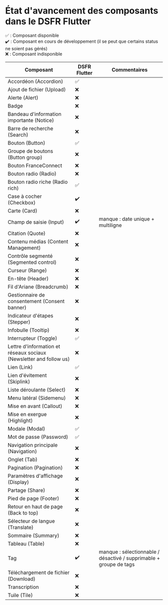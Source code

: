 # État d'avancement des composants dans le DSFR Flutter

✅ : Composant disponible  
✔️ : Composant en cours de développement (il se peut que certains status ne soient pas gérés)  
❌ : Composant indisponible  


| Composant                                                          | DSFR Flutter | Commentaires                                                       |
|--------------------------------------------------------------------|--------------|--------------------------------------------------------------------|
| Accordéon (Accordion)                                              | ✅            |                                                                    |
| Ajout de fichier (Upload)                                          | ❌            |                                                                    |
| Alerte (Alert)                                                     | ❌            |                                                                    |
| Badge                                                              | ❌            |                                                                    |
| Bandeau d'information importante (Notice)                          | ❌            |                                                                    |
| Barre de recherche (Search)                                        | ❌            |                                                                    |
| Bouton (Button)                                                    | ✅            |                                                                    |
| Groupe de boutons (Button group)                                   | ❌            |                                                                    |
| Bouton FranceConnect                                               | ❌            |                                                                    |
| Bouton radio (Radio)                                               | ❌            |                                                                    |
| Bouton radio riche (Radio rich)                                    | ✅            |                                                                    |
| Case à cocher (Checkbox)                                           | ✔️           |                                                                    |
| Carte (Card)                                                       | ❌            |                                                                    |
| Champ de saisie (Input)                                            | ✔️           | manque : date unique + multiligne                                  |
| Citation (Quote)                                                   | ❌            |                                                                    |
| Contenu médias (Content Management)                                | ❌            |                                                                    |
| Contrôle segmenté (Segmented control)                              | ❌            |                                                                    |
| Curseur (Range)                                                    | ❌            |                                                                    |
| En-tête (Header)                                                   | ❌            |                                                                    |
| Fil d'Ariane (Breadcrumb)                                          | ❌            |                                                                    |
| Gestionnaire de consentement (Consent banner)                      | ❌            |                                                                    |
| Indicateur d'étapes (Stepper)                                      | ❌            |                                                                    |
| Infobulle (Tooltip)                                                | ❌            |                                                                    |
| Interrupteur (Toggle)                                              | ✅️           |                                                                    |
| Lettre d'information et réseaux sociaux (Newsletter and follow us) | ❌            |                                                                    |
| Lien (Link)                                                        | ✅            |                                                                    |
| Lien d'évitement (Skiplink)                                        | ❌            |                                                                    |
| Liste déroulante (Select)                                          | ❌            |                                                                    |
| Menu latéral (Sidemenu)                                            | ❌            |                                                                    |
| Mise en avant (Callout)                                            | ❌            |                                                                    |
| Mise en exergue (Highlight)                                        | ❌            |                                                                    |
| Modale (Modal)                                                     | ✅            |                                                                    |
| Mot de passe (Password)                                            | ✅            |                                                                    |
| Navigation principale (Navigation)                                 | ❌            |                                                                    |
| Onglet (Tab)                                                       | ❌            |                                                                    |
| Pagination (Pagination)                                            | ❌            |                                                                    |
| Paramètres d'affichage (Display)                                   | ❌            |                                                                    |
| Partage (Share)                                                    | ❌            |                                                                    |
| Pied de page (Footer)                                              | ❌            |                                                                    |
| Retour en haut de page (Back to top)                               | ❌            |                                                                    |
| Sélecteur de langue (Translate)                                    | ❌            |                                                                    |
| Sommaire (Summary)                                                 | ❌            |                                                                    |
| Tableau (Table)                                                    | ❌            |                                                                    |
| Tag                                                                | ✔️           | manque : sélectionnable / désactivé / supprimable + groupe de tags |
| Téléchargement de fichier (Download)                               | ❌            |                                                                    |
| Transcription                                                      | ❌            |                                                                    |
| Tuile (Tile)                                                       | ❌            |                                                                    |

